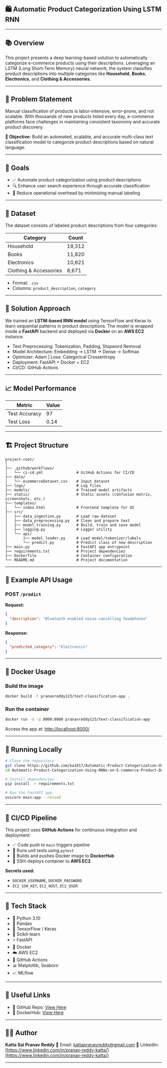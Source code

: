 ## 🛍️ Automatic Product Categorization Using LSTM RNN

---

## 📚 Overview

This project presents a deep learning-based solution to automatically categorize e-commerce products using their descriptions. Leveraging an LSTM (Long Short-Term Memory) neural network, the system classifies product descriptions into multiple categories like **Household**, **Books**, **Electronics**, and **Clothing & Accessories**.

---

## 🧩 Problem Statement

Manual classification of products is labor-intensive, error-prone, and not scalable. With thousands of new products listed every day, e-commerce platforms face challenges in maintaining consistent taxonomy and accurate product discovery.

**🎯 Objective:** Build an automated, scalable, and accurate multi-class text classification model to categorize product descriptions based on natural language.

---

## 🎯 Goals

* ✅ Automate product categorization using product descriptions
* 🔍 Enhance user search experience through accurate classification
* 💼 Reduce operational overhead by minimizing manual labeling

---

## 📂 Dataset

The dataset consists of labeled product descriptions from four categories:

| Category               | Count  |
| ---------------------- | ------ |
| Household              | 19,312 |
| Books                  | 11,820 |
| Electronics            | 10,621 |
| Clothing & Accessories | 8,671  |

* Format: `.csv`
* Columns: `product_description`, `category`

---

## 🧠 Solution Approach

We trained an **LSTM-based RNN model** using TensorFlow and Keras to learn sequential patterns in product descriptions. The model is wrapped inside a **FastAPI** backend and deployed via **Docker** on an **AWS EC2** instance.

* Text Preprocessing: Tokenization, Padding, Stopword Removal
* Model Architecture: Embedding → LSTM → Dense → Softmax
* Optimizer: Adam | Loss: Categorical Crossentropy
* Deployment: FastAPI + Docker + EC2
* CI/CD: GitHub Actions

---

## 📈 Model Performance

| Metric              | Value |
| ------------------- | ----- |
| Test Accuracy       | 97    |
| Test Loss           | 0.14  |

---

## 🏗️ Project Structure

```
project-root/
│
├── .github/workflows/
│   └── ci-cd.yml               # GitHub Actions for CI/CD
├── data/
│   └── ecommerceDataset.csv    # Input dataset
├── logs/                       # Log files
├── models/                     # Trained model artifacts
├── static/                     # Static assets (confusion matrix, screenshots, etc.)
├── templates/
│   └── index.html              # Frontend template for UI
├── src/
│   ├── data_ingestion.py       # Load raw dataset
│   ├── data_preprocessing.py   # Clean and prepare text
│   ├── model_training.py       # Build, train and save model
│   ├── logging.py              # Logger utility
│   └── api/
│       ├── model_loader.py     # Load model/tokenizer/labels
│       └── predict.py          # Predict class of new description
├── main.py                     # FastAPI app entrypoint
├── requirements.txt            # Project dependencies
├── Dockerfile                  # Container configuration
└── README.md                   # Project documentation
```

---

## 🧪 Example API Usage

### **POST** `/predict`

**Request:**

```json
{
  "description": "Bluetooth enabled noise-cancelling headphones"
}
```

**Response:**

```json
{
  "predicted_category": "Electronics"
}
```

---

## 🐳 Docker Usage

### Build the image

```bash
docker build -t pranavreddy123/text-classification-app .
```

### Run the container

```bash
docker run -d -p 8000:8000 pranavreddy123/text-classification-app
```

Access the app at: [http://localhost:8000/](http://localhost:8000/)

---

## 🧪 Running Locally

```bash
# Clone the repository
git clone https://github.com/ka1817/Automatic-Product-Categorization-Using-RNNs-on-E-commerce-Product-Data.git
cd Automatic-Product-Categorization-Using-RNNs-on-E-commerce-Product-Data

# Install dependencies
pip install -r requirements.txt

# Run the FastAPI app
uvicorn main:app --reload
```

---

## 🔁 CI/CD Pipeline

This project uses **GitHub Actions** for continuous integration and deployment:

* ✅ Code push to `main` triggers pipeline
* 🧪 Runs unit tests using `pytest`
* 🐳 Builds and pushes Docker image to **DockerHub**
* 🚀 SSH-deploys container to **AWS EC2**

**Secrets used:**

* `DOCKER_USERNAME`, `DOCKER_PASSWORD`
* `EC2_SSH_KEY`, `EC2_HOST`, `EC2_USER`

---

## 🧰 Tech Stack

* 🐍 Python 3.10
* 🐼 Pandas  
* 🧠 TensorFlow / Keras
* 🧮 Scikit-learn
* ⚡ FastAPI
* 🐳 Docker
* ☁️ AWS EC2
* 🔁 GitHub Actions
* 📊 Matplotlib, Seaborn
* 📈 MLflow


---

## 🔗 Useful Links

* 🧠 GitHub Repo: [View Here](https://github.com/ka1817/Automatic-Product-Categorization-Using-RNNs-on-E-commerce-Product-Data)
* 🐳 DockerHub: [View Here](https://hub.docker.com/u/pranavreddy123)

---

## 🙋‍♂️ Author

**Katta Sai Pranav Reddy**
📧 Email: [kattapranavreddy@gmail.com](mailto:kattapranavreddy@gmail.com)
🔗 LinkedIn: [https://www.linkedin.com/in/pranav-reddy-katta/](https://www.linkedin.com/in/pranav-reddy-katta/)

---

